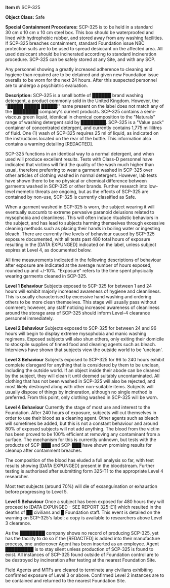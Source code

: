 **Item #:** SCP-325

**Object Class:** Safe

**Special Containment Procedures:** SCP-325 is to be held in a standard 30 cm x 10 cm x 10 cm steel box. This box should be waterproofed and lined with hydrophobic rubber, and stored away from any washing facilities. If SCP-325 breaches containment, standard Foundation issue NBC protection suits are to be used to spread desiccant on the affected area. All used desiccant should be incinerated according to standard incineration procedure. SCP-325 can be safely stored at any Site, and with any SCP.

Any personnel showing a greatly increased adherence to cleaning and hygiene than required are to be detained and given new Foundation issue overalls to be worn for the next 24 hours. After this suspected personnel are to undergo a psychiatric evaluation.

**Description:** SCP-325 is a small bottle of ██████ brand washing detergent, a product commonly sold in the United Kingdom. However, the "█████ █████ █████!" name present on the label does not match any of the ████████ company's current products. SCP-325 contains a semi-viscous green liquid, identical in chemical composition to the "Naturals" range of washing detergent sold by ████████. SCP-325 is a "Value pack" container of concentrated detergent, and currently contains 1,775 millilitres of fluid. One (1) wash of SCP-325 requires 25 ml of liquid, as indicated on the instructions located on the rear of the bottle. This information also contains a warning detailing \[REDACTED\].

SCP-325 functions in an identical way to a normal detergent, and when used will produce excellent results. Tests with Class-D personnel have indicated that victims will find the quality of the wash much higher than usual, therefore preferring to wear a garment washed in SCP-325 over other articles of clothing washed in normal detergent. However, lab tests have shown there to be no physical or chemical difference between garments washed in SCP-325 or other brands. Further research into low-level memetic threats are ongoing, but as the effects of SCP-325 are contained by non-use, SCP-325 is currently classified as Safe.

When a garment washed in SCP-325 is worn, the subject wearing it will eventually succumb to extreme pervasive paranoid delusions related to mysophobia and cleanliness. This will often induce ritualistic behaviors in the subject, and has lead to subjects harming themselves through excessive cleaning methods such as placing their hands in boiling water or ingesting bleach. There are currently five levels of behaviour caused by SCP-325 exposure documented, with all tests past 480 total hours of exposure resulting in the \[DATA EXPUNGED\] indicated on the label, unless subject expires at Level 4, as documented below.

All time measurements indicated in the following descriptions of behaviour after exposure are indicated at the average number of hours exposed, rounded up and +/-10%. "Exposure" refers to the time spent physically wearing garments cleaned in SCP-325.

**Level 1 Behaviour** Subjects exposed to SCP-325 for between 1 and 24 hours will exhibit majorly increased awareness of hygiene and cleanliness. This is usually characterised by excessive hand washing and ordering others to be more clean themselves. This stage will usually pass without comment; however, any staff noticing increased awareness of cleanliness around the storage area of SCP-325 should inform Level-4 clearance personnel immediately.

**Level 2 Behaviour** Subjects exposed to SCP-325 for between 24 and 96 hours will begin to display extreme mysophobia and manic washing regimens. Exposed subjects will also shun others, only exiting their domicile to stockpile supplies of tinned food and cleaning agents such as bleach. Interviews have shown that subjects view the outside world to be 'unclean'.

**Level 3 Behaviour** Subjects exposed to SCP-325 for 96 to 240 hours exhibit complete disregard for anything that is considered by them to be unclean, including the outside world. If an object inside their abode can be cleaned by the subject, they will clean it until deemed suitably uncontaminated. All clothing that has not been washed in SCP-325 will also be rejected, and most likely destroyed along with other non-suitable items. Subjects will usually dispose of things by incineration, although no single method is preferred. From this point, only clothing washed in SCP-325 will be worn.

**Level 4 Behaviour** Currently the stage of most use and interest to the Foundation. After 240 hours of exposure, subjects will cut themselves in order to use their blood as a cleaning agent. Other agents such as bleach will sometimes be added, but this is not a constant behaviour and around 80% of exposed subjects will not add anything. The blood from the victim has been proved to be 100% efficient at removing any contaminant from a surface. The mechanism for this is currently unknown, but tests with the products of SCP-███ and SCP-███ have shown promising results for cleanup after containment breaches.

The composition of the blood has eluded a full analysis so far, with test results showing \[DATA EXPUNGED\] present in the bloodstream. Further testing is authorised after submitting form 325-T1 to the appropriate Level 4 researcher.

Most test subjects (around 70%) will die of exsanguination or exhaustion before progressing to Level 5.

**Level 5 Behaviour** Once a subject has been exposed for 480 hours they will proceed to \[DATA EXPUNGED - SEE REPORT 325-E1\] which resulted in the deaths of ██ civilians and █ Foundation staff. This event is detailed on the warning on SCP-325's label; a copy is available to researchers above Level 3 clearance.

As the ████████ company shows no record of producing SCP-325, yet has the facility to do so if the \[REDACTED\] is added into their manufacture process, one undercover Agent has been inserted as an employee. Agent █████████ is to stay silent unless production of SCP-325 is found to exist. All instances of SCP-325 found outside of Foundation control are to be destroyed by incineration after testing at the nearest Foundation Site.

Field Agents and MTFs are cleared to terminate any civilians exhibiting confirmed exposure of Level 3 or above. Confirmed Level 2 instances are to be contained and returned to the nearest Foundation Site.